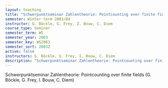 ```yaml
---
layout: teaching
title: "Schwerpunktseminar Zahlentheorie: Pointcounting over finite fields (G. Böckle, G. Frey, I. Bouw, C. Diem)"
semester: Winter term 2003/04
instructor: G. Böckle, G. Frey, I. Bouw, C. Diem
course_type: Seminar
semester_term: WS
semester_year: 2003
semester_key: WS2003
semester_sort: 20032
active: false
instructors: G. Böckle, G. Frey, I. Bouw, C. Diem
description: "Schwerpunktseminar Zahlentheorie: Pointcounting over finite fields (G. Böckle, G. Frey, I. Bouw, C. Diem)"
---
```


Schwerpunktseminar Zahlentheorie: Pointcounting over finite fields (G. Böckle, G. Frey, I. Bouw, C. Diem)

